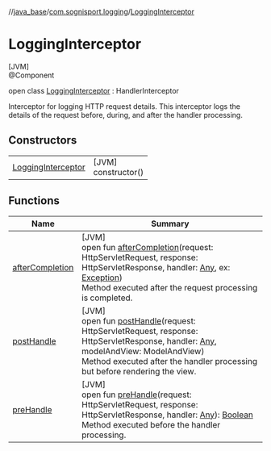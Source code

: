 //[java_base](../../../index.md)/[com.sognisport.logging](../index.md)/[LoggingInterceptor](index.md)

# LoggingInterceptor

[JVM]\
@Component

open class [LoggingInterceptor](index.md) : HandlerInterceptor

Interceptor for logging HTTP request details. This interceptor logs the details of the request before, during, and after the handler processing.

## Constructors

| | |
|---|---|
| [LoggingInterceptor](-logging-interceptor.md) | [JVM]<br>constructor() |

## Functions

| Name | Summary |
|---|---|
| [afterCompletion](after-completion.md) | [JVM]<br>open fun [afterCompletion](after-completion.md)(request: HttpServletRequest, response: HttpServletResponse, handler: [Any](https://kotlinlang.org/api/latest/jvm/stdlib/kotlin/-any/index.html), ex: [Exception](https://docs.oracle.com/javase/8/docs/api/java/lang/Exception.html))<br>Method executed after the request processing is completed. |
| [postHandle](post-handle.md) | [JVM]<br>open fun [postHandle](post-handle.md)(request: HttpServletRequest, response: HttpServletResponse, handler: [Any](https://kotlinlang.org/api/latest/jvm/stdlib/kotlin/-any/index.html), modelAndView: ModelAndView)<br>Method executed after the handler processing but before rendering the view. |
| [preHandle](pre-handle.md) | [JVM]<br>open fun [preHandle](pre-handle.md)(request: HttpServletRequest, response: HttpServletResponse, handler: [Any](https://kotlinlang.org/api/latest/jvm/stdlib/kotlin/-any/index.html)): [Boolean](https://kotlinlang.org/api/latest/jvm/stdlib/kotlin/-boolean/index.html)<br>Method executed before the handler processing. |
